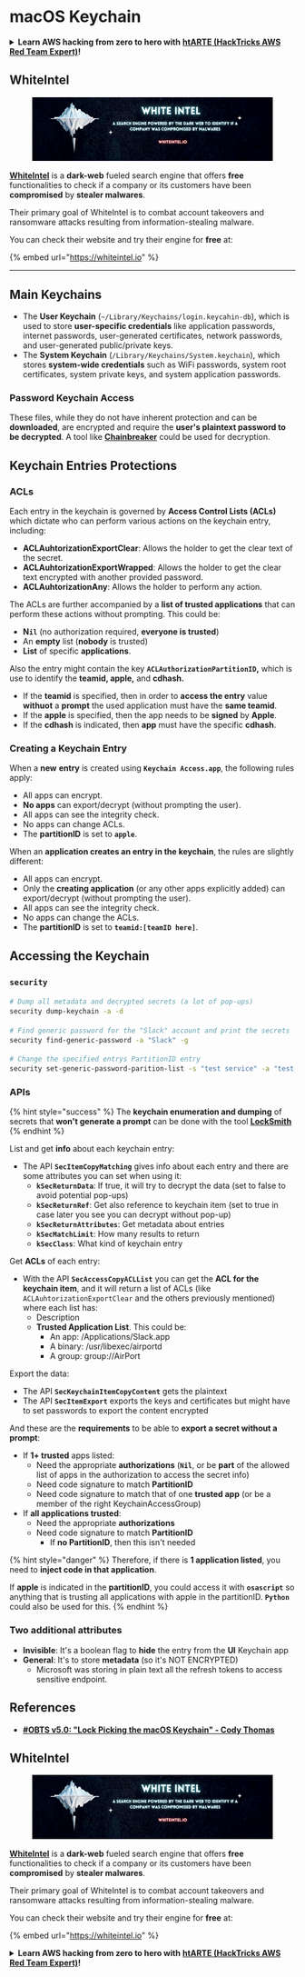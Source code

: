 # macOS Keychain

<details>

<summary><strong>Learn AWS hacking from zero to hero with</strong> <a href="https://training.hacktricks.xyz/courses/arte"><strong>htARTE (HackTricks AWS Red Team Expert)</strong></a><strong>!</strong></summary>

Other ways to support HackTricks:

* If you want to see your **company advertised in HackTricks** or **download HackTricks in PDF** Check the [**SUBSCRIPTION PLANS**](https://github.com/sponsors/carlospolop)!
* Get the [**official PEASS & HackTricks swag**](https://peass.creator-spring.com)
* Discover [**The PEASS Family**](https://opensea.io/collection/the-peass-family), our collection of exclusive [**NFTs**](https://opensea.io/collection/the-peass-family)
* **Join the** 💬 [**Discord group**](https://discord.gg/hRep4RUj7f) or the [**telegram group**](https://t.me/peass) or **follow** us on **Twitter** 🐦 [**@carlospolopm**](https://twitter.com/hacktricks_live)**.**
* **Share your hacking tricks by submitting PRs to the** [**HackTricks**](https://github.com/carlospolop/hacktricks) and [**HackTricks Cloud**](https://github.com/carlospolop/hacktricks-cloud) github repos.

</details>

## WhiteIntel

<figure><img src="/.gitbook/assets/image (1224).png" alt=""><figcaption></figcaption></figure>

[**WhiteIntel**](https://whiteintel.io) is a **dark-web** fueled search engine that offers **free** functionalities to check if a company or its customers have been **compromised** by **stealer malwares**.

Their primary goal of WhiteIntel is to combat account takeovers and ransomware attacks resulting from information-stealing malware.

You can check their website and try their engine for **free** at:

{% embed url="https://whiteintel.io" %}

---

## Main Keychains

* The **User Keychain** (`~/Library/Keychains/login.keycahin-db`), which is used to store **user-specific credentials** like application passwords, internet passwords, user-generated certificates, network passwords, and user-generated public/private keys.
* The **System Keychain** (`/Library/Keychains/System.keychain`), which stores **system-wide credentials** such as WiFi passwords, system root certificates, system private keys, and system application passwords.

### Password Keychain Access

These files, while they do not have inherent protection and can be **downloaded**, are encrypted and require the **user's plaintext password to be decrypted**. A tool like [**Chainbreaker**](https://github.com/n0fate/chainbreaker) could be used for decryption.

## Keychain Entries Protections

### ACLs

Each entry in the keychain is governed by **Access Control Lists (ACLs)** which dictate who can perform various actions on the keychain entry, including:

* **ACLAuhtorizationExportClear**: Allows the holder to get the clear text of the secret.
* **ACLAuhtorizationExportWrapped**: Allows the holder to get the clear text encrypted with another provided password.
* **ACLAuhtorizationAny**: Allows the holder to perform any action.

The ACLs are further accompanied by a **list of trusted applications** that can perform these actions without prompting. This could be:

* &#x20;**N`il`** (no authorization required, **everyone is trusted**)
* An **empty** list (**nobody** is trusted)
* **List** of specific **applications**.

Also the entry might contain the key **`ACLAuthorizationPartitionID`,** which is use to identify the **teamid, apple,** and **cdhash.**

* If the **teamid** is specified, then in order to **access the entry** value **withuot** a **prompt** the used application must have the **same teamid**.
* If the **apple** is specified, then the app needs to be **signed** by **Apple**.
* If the **cdhash** is indicated, then **app** must have the specific **cdhash**.

### Creating a Keychain Entry

When a **new** **entry** is created using **`Keychain Access.app`**, the following rules apply:

* All apps can encrypt.
* **No apps** can export/decrypt (without prompting the user).
* All apps can see the integrity check.
* No apps can change ACLs.
* The **partitionID** is set to **`apple`**.

When an **application creates an entry in the keychain**, the rules are slightly different:

* All apps can encrypt.
* Only the **creating application** (or any other apps explicitly added) can export/decrypt (without prompting the user).
* All apps can see the integrity check.
* No apps can change the ACLs.
* The **partitionID** is set to **`teamid:[teamID here]`**.

## Accessing the Keychain

### `security`

```bash
# Dump all metadata and decrypted secrets (a lot of pop-ups)
security dump-keychain -a -d

# Find generic password for the "Slack" account and print the secrets
security find-generic-password -a "Slack" -g

# Change the specified entrys PartitionID entry
security set-generic-password-parition-list -s "test service" -a "test acount" -S
```

### APIs

{% hint style="success" %}
The **keychain enumeration and dumping** of secrets that **won't generate a prompt** can be done with the tool [**LockSmith**](https://github.com/its-a-feature/LockSmith)
{% endhint %}

List and get **info** about each keychain entry:

* The API **`SecItemCopyMatching`** gives info about each entry and there are some attributes you can set when using it:
  * **`kSecReturnData`**: If true, it will try to decrypt the data (set to false to avoid potential pop-ups)
  * **`kSecReturnRef`**: Get also reference to keychain item (set to true in case later you see you can decrypt without pop-up)
  * **`kSecReturnAttributes`**: Get metadata about entries
  * **`kSecMatchLimit`**: How many results to return
  * **`kSecClass`**: What kind of keychain entry

Get **ACLs** of each entry:

* With the API **`SecAccessCopyACLList`** you can get the **ACL for the keychain item**, and it will return a list of ACLs (like `ACLAuhtorizationExportClear` and the others previously mentioned)  where each list has:
  * Description
  * **Trusted Application List**. This could be:
    * An app: /Applications/Slack.app
    * A binary: /usr/libexec/airportd
    * A group: group://AirPort

Export the data:

* The API **`SecKeychainItemCopyContent`** gets the plaintext
* The API  **`SecItemExport`** exports the keys and certificates but might have to set passwords to export the content encrypted

And these are the **requirements** to be able to **export a secret without a prompt**:

* If **1+ trusted** apps listed:
  * Need the appropriate **authorizations** (**`Nil`**, or be **part** of the allowed list of apps in the authorization to access the secret info)
  * Need code signature to match **PartitionID**
  * Need code signature to match that of one **trusted app** (or be a member of the right KeychainAccessGroup)
* If **all applications trusted**:
  * Need the appropriate **authorizations**
  * Need code signature to match **PartitionID**
    * If **no PartitionID**, then this isn't needed

{% hint style="danger" %}
Therefore, if there is **1 application listed**, you need to **inject code in that application**.

If **apple** is indicated in the **partitionID**, you could access it with **`osascript`** so anything that is trusting all applications with apple in the partitionID. **`Python`** could also be used for this.
{% endhint %}

### Two additional attributes

* **Invisible**: It's a boolean flag to **hide** the entry from the **UI** Keychain app
* **General**: It's to store **metadata** (so it's NOT ENCRYPTED)
  * Microsoft was storing in plain text all the refresh tokens to access sensitive endpoint.

## References

* [**#OBTS v5.0: "Lock Picking the macOS Keychain" - Cody Thomas**](https://www.youtube.com/watch?v=jKE1ZW33JpY)

## WhiteIntel

<figure><img src="/.gitbook/assets/image (1224).png" alt=""><figcaption></figcaption></figure>

[**WhiteIntel**](https://whiteintel.io) is a **dark-web** fueled search engine that offers **free** functionalities to check if a company or its customers have been **compromised** by **stealer malwares**.

Their primary goal of WhiteIntel is to combat account takeovers and ransomware attacks resulting from information-stealing malware.

You can check their website and try their engine for **free** at:

{% embed url="https://whiteintel.io" %}

<details>

<summary><strong>Learn AWS hacking from zero to hero with</strong> <a href="https://training.hacktricks.xyz/courses/arte"><strong>htARTE (HackTricks AWS Red Team Expert)</strong></a><strong>!</strong></summary>

Other ways to support HackTricks:

* If you want to see your **company advertised in HackTricks** or **download HackTricks in PDF** Check the [**SUBSCRIPTION PLANS**](https://github.com/sponsors/carlospolop)!
* Get the [**official PEASS & HackTricks swag**](https://peass.creator-spring.com)
* Discover [**The PEASS Family**](https://opensea.io/collection/the-peass-family), our collection of exclusive [**NFTs**](https://opensea.io/collection/the-peass-family)
* **Join the** 💬 [**Discord group**](https://discord.gg/hRep4RUj7f) or the [**telegram group**](https://t.me/peass) or **follow** us on **Twitter** 🐦 [**@carlospolopm**](https://twitter.com/hacktricks_live)**.**
* **Share your hacking tricks by submitting PRs to the** [**HackTricks**](https://github.com/carlospolop/hacktricks) and [**HackTricks Cloud**](https://github.com/carlospolop/hacktricks-cloud) github repos.

</details>
